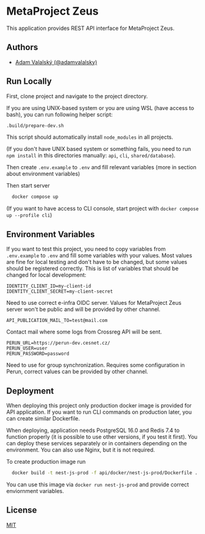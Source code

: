 
# MetaProject Zeus

This application provides REST API interface for MetaProject Zeus.


## Authors

- [Adam Valalský (@adamvalalsky)](https://www.github.com/adamvalalsky)


## Run Locally

First, clone project and navigate to the project directory.

If you are using UNIX-based system or you are using WSL (have access to bash), you can run following helper script:

```bash
.build/prepare-dev.sh
```

This script should automatically install `node_modules` in all projects.

(If you don't have UNIX based system or something fails, you need to run `npm install` in this directories manually: `api`, `cli`, `shared/database`).

Then create `.env.example` to `.env` and fill relevant variables (more in section about environment variables)


Then start server

```bash
  docker compose up
```

(If you want to have access to CLI console, start project with `docker compose up --profile cli`)

## Environment Variables

If you want to test this project, you need to copy variables from `.env.example` to `.env` and fill some variables with your values. Most values are fine for local testing and don't have to be changed, but some values should be registered correctly. This is list of variables that should be changed for local development:

```
IDENTITY_CLIENT_ID=my-client-id
IDENTITY_CLIENT_SECRET=my-client-secret
```
Need to use correct e-infra OIDC server. Values for MetaProject Zeus server won't be public and will be provided by other channel.

```
API_PUBLICATION_MAIL_TO=test@mail.com
```
Contact mail where some logs from Crossreg API will be sent.

```
PERUN_URL=https://perun-dev.cesnet.cz/
PERUN_USER=user
PERUN_PASSWORD=password
```
Need to use for group synchronization. Requires some configuration in Perun, correct values can be provided by other channel.


## Deployment

When deploying this project only production docker image is provided for API application. If you want to run CLI commands on production later, you can create similar Dockerfile.

When deploying, application needs PostgreSQL 16.0 and Redis 7.4 to function properly (it is possible to use other versions, if you test it first). You can deploy these services separately or in containers depending on the environment. You can also use Nginx, but it is not required.

To create production image run

```bash
  docker build -t nest-js-prod -f api/docker/nest-js-prod/Dockerfile .
```

You can use this image via `docker run nest-js-prod` and provide correct enviornment variables.


## License

[MIT](https://choosealicense.com/licenses/mit/)

